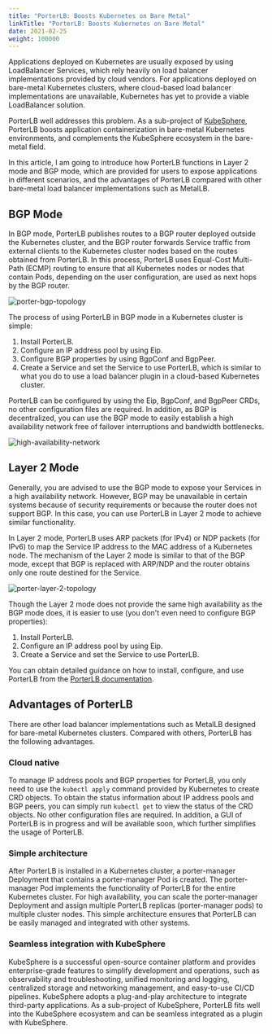 ```yaml
---
title: "PorterLB: Boosts Kubernetes on Bare Metal"
linkTitle: "PorterLB: Boosts Kubernetes on Bare Metal"
date: 2021-02-25
weight: 100000
---
```


Applications deployed on Kubernetes are usually exposed by using LoadBalancer Services, which rely heavily on load balancer implementations provided by cloud vendors. For applications deployed on bare-metal Kubernetes clusters, where cloud-based load balancer implementations are unavailable, Kubernetes has yet to provide a viable LoadBalancer solution.

PorterLB well addresses this problem. As a sub-project of [KubeSphere](https://kubesphere.io/), PorterLB boosts application containerization in bare-metal Kubernetes environments, and complements the KubeSphere ecosystem in the bare-metal field.

In this article, I am going to introduce how PorterLB functions in Layer 2 mode and BGP mode, which are provided for users to expose applications in different scenarios, and the advantages of PorterLB compared with other bare-metal load balancer implementations such as MetalLB.

## BGP Mode

In BGP mode, PorterLB publishes routes to a BGP router deployed outside the Kubernetes cluster, and the BGP router forwards Service traffic from external clients to the Kubernetes cluster nodes based on the routes obtained from PorterLB. In this process, PorterLB uses Equal-Cost Multi-Path (ECMP) routing to ensure that all Kubernetes nodes or nodes that contain Pods, depending on the user configuration, are used as next hops by the BGP router.

![porter-bgp-topology](/images/blog/porterlb-boosts-kubernetes-on-bare-metal/porter-bgp-topology.jpg)

The process of using PorterLB in BGP mode in a Kubernetes cluster is simple:

1. Install PorterLB.
2. Configure an IP address pool by using Eip.
3. Configure BGP properties by using BgpConf and BgpPeer.
4. Create a Service and set the Service to use PorterLB, which is similar to what you do to use a load balancer plugin in a cloud-based Kubernetes cluster.

PorterLB can be configured by using the Eip, BgpConf, and BgpPeer CRDs, no other configuration files are required. In addition, as BGP is decentralized, you can use the BGP mode to easily establish a high availability network free of failover interruptions and bandwidth bottlenecks.

![high-availability-network](/images/blog/porterlb-boosts-kubernetes-on-bare-metal/high-availability-network.jpg)

## Layer 2 Mode

Generally, you are advised to use the BGP mode to expose your Services in a high availability network. However, BGP may be unavailable in certain systems because of security requirements or because the router does not support BGP. In this case, you can use PorterLB in Layer 2 mode to achieve similar functionality.

In Layer 2 mode, PorterLB uses ARP packets (for IPv4) or NDP packets (for IPv6) to map the Service IP address to the MAC address of a Kubernetes node. The mechanism of the Layer 2 mode is similar to that of the BGP mode, except that BGP is replaced with ARP/NDP and the router obtains only one route destined for the Service. 

![porter-layer-2-topology](/images/blog/porterlb-boosts-kubernetes-on-bare-metal/porter-layer-2-topology.jpg)

Though the Layer 2 mode does not provide the same high availability as the BGP mode does, it is easier to use (you don't even need to configure BGP properties):

1. Install PorterLB.
2. Configure an IP address pool by using Eip.
3. Create a Service and set the Service to use PorterLB.

You can obtain detailed guidance on how to install, configure, and use PorterLB from the [PorterLB documentation](https://porterlb.io/docs/).

## Advantages of PorterLB

There are other load balancer implementations such as MetalLB designed for bare-metal Kubernetes clusters. Compared with others, PorterLB has the following advantages.

### Cloud native

To manage IP address pools and BGP properties for PorterLB, you only need to use the `kubectl apply` command provided by Kubernetes to create CRD objects. To obtain the status information about IP address pools and BGP peers, you can simply run `kubectl get` to view the status of the CRD objects. No other configuration files are required. In addition, a GUI of PorterLB is in progress and will be available soon, which further simplifies the usage of PorterLB.

### Simple architecture

After PorterLB is installed in a Kubernetes cluster, a porter-manager Deployment that contains a porter-manager Pod is created. The porter-manager Pod implements the functionality of PorterLB for the entire Kubernetes cluster. For high availability, you can scale the porter-manager Deployment and assign multiple PorterLB replicas (porter-manager pods) to multiple cluster nodes. This simple architecture ensures that PorterLB can be easily managed and integrated with other systems.

### Seamless integration with KubeSphere

KubeSphere is a successful open-source container platform and provides enterprise-grade features to simplify development and operations, such as observability and troubleshooting, unified monitoring and logging, centralized storage and networking management, and easy-to-use CI/CD pipelines. KubeSphere adopts a plug-and-play architecture to integrate third-party applications. As a sub-project of KubeSphere, PorterLB fits well into the KubeSphere ecosystem and can be seamless integrated as a plugin with KubeSphere.